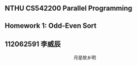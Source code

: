 ## NTHU CS542200 Parallel Programming 
## Homework 1: Odd-Even Sort
## 112062591 李威辰

<center>月是故乡明</center>

